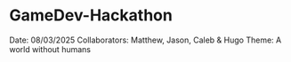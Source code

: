 # GameDev-Hackathon
Date: 08/03/2025
Collaborators: Matthew, Jason, Caleb & Hugo
Theme: A world without humans
